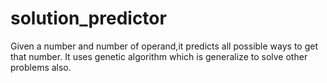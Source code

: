 # solution_predictor
Given a number and number of operand,it predicts all possible ways to get that number.
It uses genetic algorithm which is generalize to solve other problems also.
